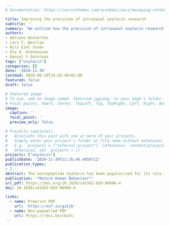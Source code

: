 ```yaml
---
# Documentation: https://sourcethemes.com/academic/docs/managing-content/

title: Improving the precision of intranasal oxytocin research
subtitle: ''
summary: 'We outline how the precision of intranasal oxytocin research can be improved by the complementary consideration of methodology, theory and reproducibility'
authors:
- Adriano Winterton
- Lars T. Westlye
- Nils Eiel Steen
- Ole A. Andreassen
- Daniel S Quintana
tags: ["oxytocin"]
categories: []
date: '2020-11-30'
lastmod: 2020-08-29T14:26:46+02:00
featured: false
draft: false

# Featured image
# To use, add an image named `featured.jpg/png` to your page's folder.
# Focal points: Smart, Center, TopLeft, Top, TopRight, Left, Right, BottomLeft, Bottom, BottomRight.
image:
  caption: ''
  focal_point: ''
  preview_only: false

# Projects (optional).
#   Associate this post with one or more of your projects.
#   Simply enter your project's folder or file name without extension.
#   E.g. `projects = ["internal-project"]` references `content/project/deep-learning/index.md`.
#   Otherwise, set `projects = []`.
projects: ["oxytocin"]
publishDate: '2020-11-30T12:26:46.405871Z'
publication_types:
- 2
abstract: The neuropeptide oxytocin has been popularized for its role in social behaviour and nominated as a candidate treatment for several psychiatric illnesses due to promising preclinical results. However, these results so far have failed to reliably translate from animal models to human research. In response, there have been justified calls to improve intranasal oxytocin delivery methodology in terms of verifying that intranasal administration increases central levels of oxytocin. Nonetheless, improved methodology needs to be coupled with a robust theory of the role of oxytocin in behaviour and physiology to ask meaningful research questions. Moreover, stringent methodology based on robust theory may yield interesting results, but such findings will have limited utility if they are not reproducible. We outline how the precision of intranasal oxytocin research can be improved by the complementary consideration of methodology, theory and reproducibility.
publication: '*Nature Human Behaviour*'
url_pdf: https://doi.org/10.1038/s41562-020-00996-4
doi: 10.1038/s41562-020-00996-4

links:
  - name: Preprint PDF
    url: 'https://osf.io/gz5jb'
  - name: Non-paywalled PDF
    url: https://rdcu.be/cbuVs
---
```

